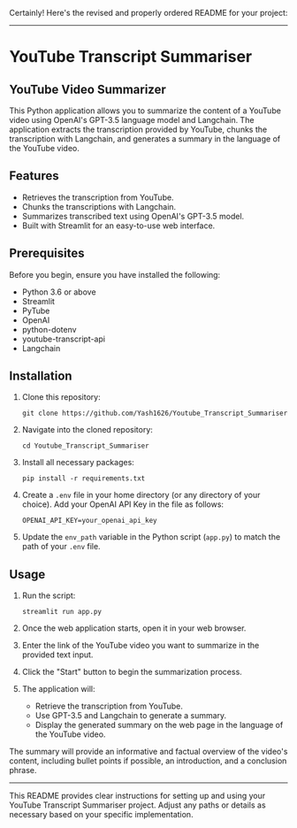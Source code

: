Certainly! Here's the revised and properly ordered README for your project:

---

# YouTube Transcript Summariser

## YouTube Video Summarizer

This Python application allows you to summarize the content of a YouTube video using OpenAI's GPT-3.5 language model and Langchain. The application extracts the transcription provided by YouTube, chunks the transcription with Langchain, and generates a summary in the language of the YouTube video.

## Features

- Retrieves the transcription from YouTube.
- Chunks the transcriptions with Langchain.
- Summarizes transcribed text using OpenAI's GPT-3.5 model.
- Built with Streamlit for an easy-to-use web interface.

## Prerequisites

Before you begin, ensure you have installed the following:

- Python 3.6 or above
- Streamlit
- PyTube
- OpenAI
- python-dotenv
- youtube-transcript-api
- Langchain

## Installation

1. Clone this repository:
   ```
   git clone https://github.com/Yash1626/Youtube_Transcript_Summariser
   ```

2. Navigate into the cloned repository:
   ```
   cd Youtube_Transcript_Summariser
   ```

3. Install all necessary packages:
   ```
   pip install -r requirements.txt
   ```

4. Create a `.env` file in your home directory (or any directory of your choice). Add your OpenAI API Key in the file as follows:
   ```
   OPENAI_API_KEY=your_openai_api_key
   ```

5. Update the `env_path` variable in the Python script (`app.py`) to match the path of your `.env` file.

## Usage

1. Run the script:
   ```
   streamlit run app.py
   ```

2. Once the web application starts, open it in your web browser.

3. Enter the link of the YouTube video you want to summarize in the provided text input.

4. Click the "Start" button to begin the summarization process.

5. The application will:
   - Retrieve the transcription from YouTube.
   - Use GPT-3.5 and Langchain to generate a summary.
   - Display the generated summary on the web page in the language of the YouTube video.

The summary will provide an informative and factual overview of the video's content, including bullet points if possible, an introduction, and a conclusion phrase.

---

This README provides clear instructions for setting up and using your YouTube Transcript Summariser project. Adjust any paths or details as necessary based on your specific implementation.
